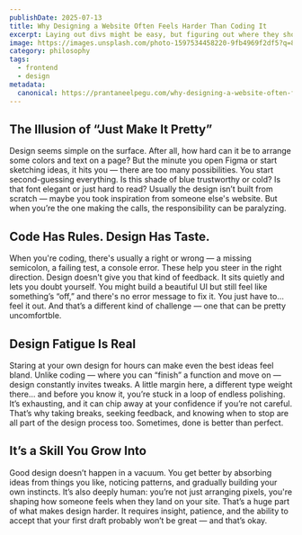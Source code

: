 ```yaml
---
publishDate: 2025-07-13
title: Why Designing a Website Often Feels Harder Than Coding It
excerpt: Laying out divs might be easy, but figuring out where they should go, how they should look, and why they matter? That’s the real puzzle.
image: https://images.unsplash.com/photo-1597534458220-9fb4969f2df5?q=80&w=1374&auto=format&fit=crop&ixlib=rb-4.1.0&ixid=M3wxMjA3fDB8MHxwaG90by1wYWdlfHx8fGVufDB8fHx8fA%3D%3D
category: philosophy
tags:
  - frontend
  - design
metadata:
  canonical: https://prantaneelpegu.com/why-designing-a-website-often-feels-harder-than-coding-it
---
```


## The Illusion of “Just Make It Pretty”

Design seems simple on the surface. After all, how hard can it be to arrange some colors and text on a page? But the minute you open Figma or start sketching ideas, it hits you — there are too many possibilities. You start second-guessing everything. Is this shade of blue trustworthy or cold? Is that font elegant or just hard to read? Usually the design isn’t built from scratch — maybe you took inspiration from someone else's website. But when you’re the one making the calls, the responsibility can be paralyzing.

## Code Has Rules. Design Has Taste.

When you're coding, there's usually a right or wrong — a missing semicolon, a failing test, a console error. These help you steer in the right direction. Design doesn't give you that kind of feedback. It sits quietly and lets you doubt yourself. You might build a beautiful UI but still feel like something’s “off,” and there's no error message to fix it. You just have to… feel it out. And that’s a different kind of challenge — one that can be pretty uncomfortble.

## Design Fatigue Is Real

Staring at your own design for hours can make even the best ideas feel bland. Unlike coding — where you can “finish” a function and move on — design constantly invites tweaks. A little margin here, a different type weight there… and before you know it, you’re stuck in a loop of endless polishing. It’s exhausting, and it can chip away at your confidence if you’re not careful. That’s why taking breaks, seeking feedback, and knowing when to stop are all part of the design process too. Sometimes, done is better than perfect.

## It’s a Skill You Grow Into

Good design doesn’t happen in a vacuum. You get better by absorbing ideas from things you like, noticing patterns, and gradually building your own instincts. It’s also deeply human: you’re not just arranging pixels, you're shaping how someone feels when they land on your site. That’s a huge part of what makes design harder. It requires insight, patience, and the ability to accept that your first draft probably won’t be great — and that’s okay.
